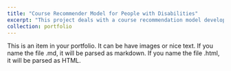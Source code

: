 ```yaml
---
title: "Course Recommender Model for People with Disabilities"
excerpt: "This project deals with a course recommendation model developed using reinforcement learning to improve the employability of people with disabilities.<br/><img src='/images/500x300.png'>"
collection: portfolio
---
```


This is an item in your portfolio. It can be have images or nice text. If you name the file .md, it will be parsed as markdown. If you name the file .html, it will be parsed as HTML. 
